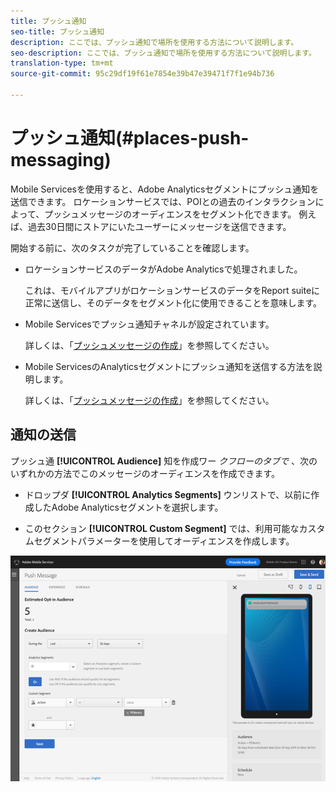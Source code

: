 ```yaml
---
title: プッシュ通知
seo-title: プッシュ通知
description: ここでは、プッシュ通知で場所を使用する方法について説明します。
seo-description: ここでは、プッシュ通知で場所を使用する方法について説明します。
translation-type: tm+mt
source-git-commit: 95c29df19f61e7854e39b47e39471f7f1e94b736

---
```



# プッシュ通知(#places-push-messaging)

Mobile Servicesを使用すると、Adobe Analyticsセグメントにプッシュ通知を送信できます。 ロケーションサービスでは、POIとの過去のインタラクションによって、プッシュメッセージのオーディエンスをセグメント化できます。 例えば、過去30日間にストアにいたユーザーにメッセージを送信できます。

開始する前に、次のタスクが完了していることを確認します。

* ロケーションサービスのデータがAdobe Analyticsで処理されました。

   これは、モバイルアプリがロケーションサービスのデータをReport suiteに正常に送信し、そのデータをセグメント化に使用できることを意味します。

* Mobile Servicesでプッシュ通知チャネルが設定されています。

   詳しくは、「[プッシュメッセージの作成](https://docs.adobe.com/content/help/en/mobile-services/using/manage-app-settings-ug/configuring-app/prerequisites-push-messaging.html)」を参照してください。

* Mobile ServicesのAnalyticsセグメントにプッシュ通知を送信する方法を説明します。

   詳しくは、「[プッシュメッセージの作成](https://docs.adobe.com/content/help/en/mobile-services/using/messaging-ug/push-messages/t-create-push-message.html)」を参照してください。

## 通知の送信

プッシュ通 **[!UICONTROL Audience]** 知を作成ワー *クフローのタブで* 、次のいずれかの方法でこのメッセージのオーディエンスを作成できます。

* ドロップダ **[!UICONTROL Analytics Segments]** ウンリストで、以前に作成したAdobe Analyticsセグメントを選択します。

* このセクション **[!UICONTROL Custom Segment]** では、利用可能なカスタムセグメントパラメーターを使用してオーディエンスを作成します。

![プッシュメッセージの設定](/help/assets/push-set-up.png)

